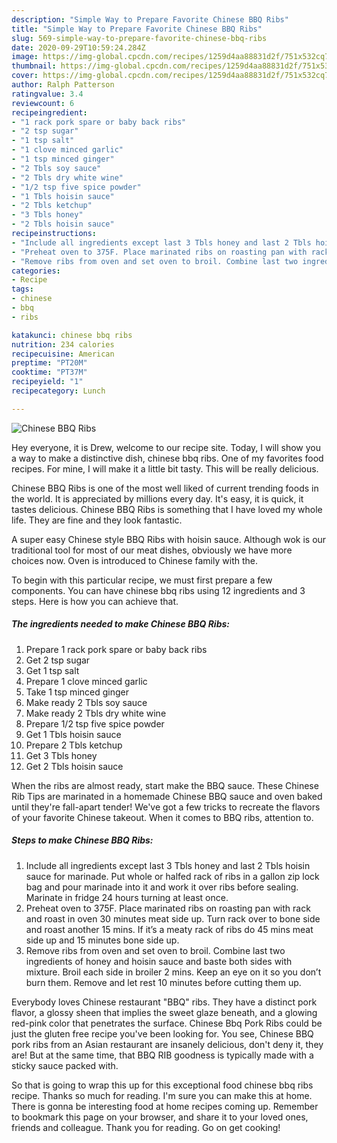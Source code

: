 ```yaml
---
description: "Simple Way to Prepare Favorite Chinese BBQ Ribs"
title: "Simple Way to Prepare Favorite Chinese BBQ Ribs"
slug: 569-simple-way-to-prepare-favorite-chinese-bbq-ribs
date: 2020-09-29T10:59:24.284Z
image: https://img-global.cpcdn.com/recipes/1259d4aa88831d2f/751x532cq70/chinese-bbq-ribs-recipe-main-photo.jpg
thumbnail: https://img-global.cpcdn.com/recipes/1259d4aa88831d2f/751x532cq70/chinese-bbq-ribs-recipe-main-photo.jpg
cover: https://img-global.cpcdn.com/recipes/1259d4aa88831d2f/751x532cq70/chinese-bbq-ribs-recipe-main-photo.jpg
author: Ralph Patterson
ratingvalue: 3.4
reviewcount: 6
recipeingredient:
- "1 rack pork spare or baby back ribs"
- "2 tsp sugar"
- "1 tsp salt"
- "1 clove minced garlic"
- "1 tsp minced ginger"
- "2 Tbls soy sauce"
- "2 Tbls dry white wine"
- "1/2 tsp five spice powder"
- "1 Tbls hoisin sauce"
- "2 Tbls ketchup"
- "3 Tbls honey"
- "2 Tbls hoisin sauce"
recipeinstructions:
- "Include all ingredients except last 3 Tbls honey and last 2 Tbls hoisin sauce for marinade. Put whole or halfed rack of ribs in a gallon zip lock bag and pour marinade into it and work it over ribs before sealing. Marinate in fridge 24 hours turning at least once."
- "Preheat oven to 375F. Place marinated ribs on roasting pan with rack and roast in oven 30 minutes meat side up. Turn rack over to bone side and roast another 15 mins. If it’s a meaty rack of ribs do 45 mins meat side up and 15 minutes bone side up."
- "Remove ribs from oven and set oven to broil. Combine last two ingredients of honey and hoisin sauce and baste both sides with mixture. Broil each side in broiler 2 mins. Keep an eye on it so you don’t burn them. Remove and let rest 10 minutes before cutting them up."
categories:
- Recipe
tags:
- chinese
- bbq
- ribs

katakunci: chinese bbq ribs 
nutrition: 234 calories
recipecuisine: American
preptime: "PT20M"
cooktime: "PT37M"
recipeyield: "1"
recipecategory: Lunch

---
```



![Chinese BBQ Ribs](https://img-global.cpcdn.com/recipes/1259d4aa88831d2f/751x532cq70/chinese-bbq-ribs-recipe-main-photo.jpg)

Hey everyone, it is Drew, welcome to our recipe site. Today, I will show you a way to make a distinctive dish, chinese bbq ribs. One of my favorites food recipes. For mine, I will make it a little bit tasty. This will be really delicious.

Chinese BBQ Ribs is one of the most well liked of current trending foods in the world. It is appreciated by millions every day. It's easy, it is quick, it tastes delicious. Chinese BBQ Ribs is something that I have loved my whole life. They are fine and they look fantastic.

A super easy Chinese style BBQ Ribs with hoisin sauce. Although wok is our traditional tool for most of our meat dishes, obviously we have more choices now. Oven is introduced to Chinese family with the.


To begin with this particular recipe, we must first prepare a few components. You can have chinese bbq ribs using 12 ingredients and 3 steps. Here is how you can achieve that.

<!--inarticleads1-->

##### The ingredients needed to make Chinese BBQ Ribs:

1. Prepare 1 rack pork spare or baby back ribs
1. Get 2 tsp sugar
1. Get 1 tsp salt
1. Prepare 1 clove minced garlic
1. Take 1 tsp minced ginger
1. Make ready 2 Tbls soy sauce
1. Make ready 2 Tbls dry white wine
1. Prepare 1/2 tsp five spice powder
1. Get 1 Tbls hoisin sauce
1. Prepare 2 Tbls ketchup
1. Get 3 Tbls honey
1. Get 2 Tbls hoisin sauce


When the ribs are almost ready, start make the BBQ sauce. These Chinese Rib Tips are marinated in a homemade Chinese BBQ sauce and oven baked until they&#39;re fall-apart tender! We&#39;ve got a few tricks to recreate the flavors of your favorite Chinese takeout. When it comes to BBQ ribs, attention to. 

<!--inarticleads2-->

##### Steps to make Chinese BBQ Ribs:

1. Include all ingredients except last 3 Tbls honey and last 2 Tbls hoisin sauce for marinade. Put whole or halfed rack of ribs in a gallon zip lock bag and pour marinade into it and work it over ribs before sealing. Marinate in fridge 24 hours turning at least once.
1. Preheat oven to 375F. Place marinated ribs on roasting pan with rack and roast in oven 30 minutes meat side up. Turn rack over to bone side and roast another 15 mins. If it’s a meaty rack of ribs do 45 mins meat side up and 15 minutes bone side up.
1. Remove ribs from oven and set oven to broil. Combine last two ingredients of honey and hoisin sauce and baste both sides with mixture. Broil each side in broiler 2 mins. Keep an eye on it so you don’t burn them. Remove and let rest 10 minutes before cutting them up.


Everybody loves Chinese restaurant &#34;BBQ&#34; ribs. They have a distinct pork flavor, a glossy sheen that implies the sweet glaze beneath, and a glowing red-pink color that penetrates the surface. Chinese Bbq Pork Ribs could be just the gluten free recipe you&#39;ve been looking for. You see, Chinese BBQ pork ribs from an Asian restaurant are insanely delicious, don&#39;t deny it, they are! But at the same time, that BBQ RIB goodness is typically made with a sticky sauce packed with. 

So that is going to wrap this up for this exceptional food chinese bbq ribs recipe. Thanks so much for reading. I'm sure you can make this at home. There is gonna be interesting food at home recipes coming up. Remember to bookmark this page on your browser, and share it to your loved ones, friends and colleague. Thank you for reading. Go on get cooking!
